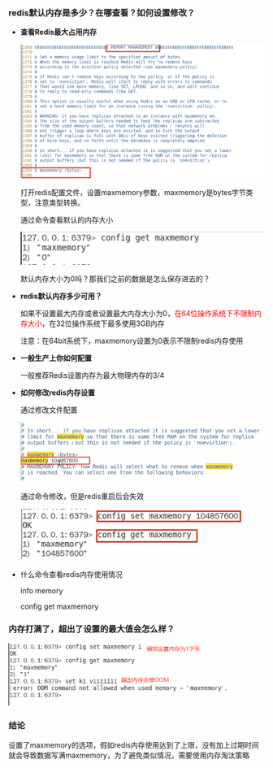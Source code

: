 ### redis默认内存是多少？在哪查看？如何设置修改？

- **查看Redis最大占用内存**

  ![](images/1.Redis最大内存占用配置.png)

  打开redis配置文件，设置maxmemory参数，maxmemory是bytes字节类型，注意类型转换。

  通过命令查看默认的内存大小

  ![](images/2.默认内存大小.png)

  默认内存大小为0吗？那我们之前的数据是怎么保存进去的？

- **redis默认内存多少可用？**

  如果不设置最大内存或者设置最大内存大小为0，<font color = 'red'>在64位操作系统下不限制内存大小</font>，在32位操作系统下最多使用3GB内存

  注意：在64bit系统下，maxmemory设置为0表示不限制redis内存使用

- **一般生产上你如何配置**

  一般推荐Redis设置内存为最大物理内存的3/4

- **如何修改redis内存设置**

  通过修改文件配置

  ![](images/3.通过修改配置文件.png)

  通过命令修改，但是redis重启后会失效

  ![](images/4.通过命令修改.png)

- 什么命令查看redis内存使用情况

  info memory

  config get maxmemory

### 内存打满了，超出了设置的最大值会怎么样？

![](images/5.超出内存.png)

### 结论

设置了maxmemory的选项，假如redis内存使用达到了上限，没有加上过期时间就会导致数据写满maxmemory，为了避免类似情况，需要使用内存淘汰策略




